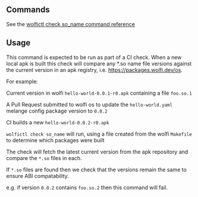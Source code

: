 ## Commands

See the [wolfictl check so_name command reference](https://github.com/wolfi-dev/wolfictl/blob/main/docs/cmd/wolfictl_check_so-name.md)

## Usage

This command is expected to be run as part of a CI check.  When a new local apk is built this check will compare any *.so name
file versions against the current version in an apk registry, i.e. https://packages.wolfi.dev/os.

For example:

Current version in wolfi `hello-world-0.0.1-r0.apk` containing a file `foo.so.1`

A Pull Request submitted to wolfi os to update the `hello-world.yaml` melange config package version to `0.0.2` 

CI builds a new `hello-world-0.0.2-r0.apk`

`wolfictl check so_name` will run, using a file created from the wolfi `Makefile` to determine which packages were built

The check will fetch the latest current version from the apk repository and compare the `*.so` files in each.

If `*.so` files are found then we check that the versions remain the same to ensure ABI compatability.

e.g. if version `0.0.2` contains `foo.so.2` then this command will fail.
